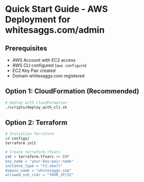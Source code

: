# Quick Start Guide - AWS Deployment for whitesaggs.com/admin

## Prerequisites
- AWS Account with EC2 access
- AWS CLI configured (`aws configure`)
- EC2 Key Pair created
- Domain whitesaggs.com registered

## Option 1: CloudFormation (Recommended)
```bash
# Deploy with CloudFormation
./scripts/deploy_with_cli.sh
```

## Option 2: Terraform
```bash
# Initialize Terraform
cd configs/
terraform init

# Create terraform.tfvars
cat > terraform.tfvars << EOF
key_name = "your-key-pair-name"
instance_type = "t3.small"
domain_name = "whitesaggs.com"
allowed_ssh_cidr = "YOUR_IP/32"
